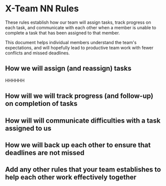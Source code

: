 # X-Team NN Rules

These rules establish how our team will assign tasks,
track progress on each task, and communicate with each other 
when a member is unable to complete a task that has been assigned to that member.

This document helps individual members understand the team's expectations,
and will hopefully lead to productive team work with fewer conflicts
and missed deadlines.

## How we will assign (and reassign) tasks
HHHHHH


## How will we will track progress (and follow-up) on completion of tasks



## How will will communicate difficulties with a task assigned to us



## How we will back up each other to ensure that deadlines are not missed



## Add any other rules that your team establishes to help each other work effectively together



